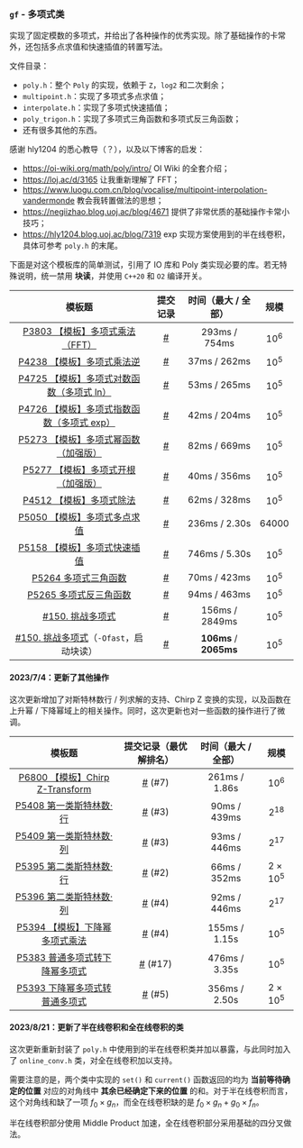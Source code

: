 ### `gf` - 多项式类

实现了固定模数的多项式，并给出了各种操作的优秀实现。除了基础操作的卡常外，还包括多点求值和快速插值的转置写法。

文件目录：
- `poly.h`：整个 `Poly` 的实现，依赖于 `Z`，`log2` 和二次剩余；
- `multipoint.h`：实现了多项式多点求值；
- `interpolate.h`：实现了多项式快速插值；
- `poly_trigon.h`：实现了多项式三角函数和多项式反三角函数；
- 还有很多其他的东西。

感谢 hly1204 的悉心教导（？），以及以下博客的启发：
- https://oi-wiki.org/math/poly/intro/ OI Wiki 的全套介绍；
- https://loj.ac/d/3165 让我重新理解了 FFT；
- https://www.luogu.com.cn/blog/vocalise/multipoint-interpolation-vandermonde 教会我转置做法的思想；
- https://negiizhao.blog.uoj.ac/blog/4671 提供了非常优质的基础操作卡常小技巧；
- https://hly1204.blog.uoj.ac/blog/7319 exp 实现方案使用到的半在线卷积，具体可参考 `poly.h` 的末尾。

下面是对这个模板库的简单测试，引用了 IO 库和 Poly 类实现必要的库。若无特殊说明，统一禁用 **块读**，并使用 `C++20` 和 `O2` 编译开关。

|                            模板题                            |                     提交记录                     |  时间（最大 / 全部）   | 规模    |
| :-: | :-: | :-: | :-: |
| [P3803 【模板】多项式乘法（FFT）](https://www.luogu.com.cn/problem/P3803) |  [#](https://www.luogu.com.cn/record/113164712)  |     293ms / 754ms      | $10^6$  |
| [P4238 【模板】多项式乘法逆](https://www.luogu.com.cn/problem/P4238) | [#](https://www.luogu.com.cn/record/113165037) |      37ms / 262ms      | $10^5$  |
| [P4725 【模板】多项式对数函数（多项式 ln）](https://www.luogu.com.cn/problem/P4725) |  [#](https://www.luogu.com.cn/record/113165104)  |      53ms / 265ms      | $10^5$  |
| [P4726 【模板】多项式指数函数（多项式 exp）](https://www.luogu.com.cn/problem/P4726) |  [#](https://www.luogu.com.cn/record/113165166)  |      42ms / 204ms      | $10^5$  |
| [P5273 【模板】多项式幂函数（加强版）](https://www.luogu.com.cn/problem/P5273) |  [#](https://www.luogu.com.cn/record/113165716)  |      82ms / 669ms      | $10^5$  |
| [P5277 【模板】多项式开根（加强版）](https://www.luogu.com.cn/problem/P5277) |  [#](https://www.luogu.com.cn/record/113165818)  |      40ms / 356ms      | $10^5$  |
| [P4512 【模板】多项式除法](https://www.luogu.com.cn/problem/P4512) |  [#](https://www.luogu.com.cn/record/113166141)  |      62ms / 328ms      | $10^5$  |
| [P5050 【模板】多项式多点求值](https://www.luogu.com.cn/problem/P5050) |  [#](https://www.luogu.com.cn/record/113166346)  |     236ms / 2.30s      | $64000$ |
| [P5158 【模板】多项式快速插值](https://www.luogu.com.cn/problem/P5158) |  [#](https://www.luogu.com.cn/record/113166857)  |     746ms / 5.30s      | $10^5$  |
| [P5264 多项式三角函数](https://www.luogu.com.cn/problem/P5264) |  [#](https://www.luogu.com.cn/record/113167333)  |      70ms / 423ms      | $10^5$  |
| [P5265 多项式反三角函数](https://www.luogu.com.cn/problem/P5265) |  [#](https://www.luogu.com.cn/record/113167794)  |      94ms / 463ms      | $10^5$  |
|           [#150. 挑战多项式](https://loj.ac/p/150)           |          [#](https://loj.ac/s/1801919)           |     156ms / 2849ms     | $10^5$  |
| [#150. 挑战多项式](https://loj.ac/p/150)（`-Ofast`，启动块读） |          [#](https://loj.ac/s/1801921)           | **106ms** / **2065ms** | $10^5$  |

#### 2023/7/4：更新了其他操作

这次更新增加了对斯特林数行 / 列求解的支持、Chirp Z 变换的实现，以及函数在上升幂 / 下降幂域上的相关操作。同时，这次更新也对一些函数的操作进行了微调。

| 模板题 | 提交记录（最优解排名） | 时间（最大 / 全部） | 规模 |
| :-: | :-: | :-: | :-: |
| [P6800 【模板】Chirp Z-Transform](https://www.luogu.com.cn/problem/P6800) | [#](https://www.luogu.com.cn/record/113853163) (#7) | 261ms / 1.86s | $10^6$ |
| [P5408 第一类斯特林数·行](https://www.luogu.com.cn/problem/P5408) | [#](https://www.luogu.com.cn/record/113890000) (#3) | 90ms / 439ms | $2^{18}$ |
| [P5409 第一类斯特林数·列](https://www.luogu.com.cn/problem/P5409) | [#](https://www.luogu.com.cn/record/113887359) (#3) | 93ms / 446ms | $2^{17}$ |
| [P5395 第二类斯特林数·行](https://www.luogu.com.cn/problem/P5395) | [#](https://www.luogu.com.cn/record/113884399) (#2) | 66ms / 352ms | $2 \times 10^5$ |
| [P5396 第二类斯特林数·列](https://www.luogu.com.cn/problem/P5396) | [#](https://www.luogu.com.cn/record/113885860) (#4) | 92ms / 446ms | $2^{17}$ |
| [P5394 【模板】下降幂多项式乘法](https://www.luogu.com.cn/problem/P5394) | [#](https://www.luogu.com.cn/record/113920364) (#4) | 155ms / 1.15s | $10^5$ |
| [P5383 普通多项式转下降幂多项式](https://www.luogu.com.cn/problem/P5383) | [#](https://www.luogu.com.cn/record/113923967) (#17) | 476ms / 3.35s | $10^5$ |
| [P5393 下降幂多项式转普通多项式](https://www.luogu.com.cn/problem/P5393) | [#](https://www.luogu.com.cn/record/113926495) (#5) | 356ms / 2.50s | $2 \times 10^5$ |

#### 2023/8/21：更新了半在线卷积和全在线卷积的类

这次更新重新封装了 `poly.h` 中使用到的半在线卷积类并加以暴露，与此同时加入了 `online_conv.h` 类，对全在线卷积加以支持。

需要注意的是，两个类中实现的 `set()` 和 `current()` 函数返回的均为 **当前等待确定的位置** 对应的对角线中 **其余已经确定下来的位置** 的和。对于半在线卷积而言，这个对角线和缺了一项 $f_0 \times g_n$，而全在线卷积缺的是 $f_0 \times g_n + g_0 \times f_n$。

半在线卷积部分使用 Middle Product 加速，全在线卷积部分采用基础的四分叉做法。